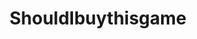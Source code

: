 ---
title: ShouldIbuythisgame
crosslinks:
- GameDeals
- youtubot
- Gamingcirclejerk
- youtubefactsbot
- Games
- patientgamers
- pcmasterrace
- Rainbow6
- gamingsuggestions
- GameDealsMeta
- skyrimmods
- Stellaris
- masseffect
- Overwatch
- X3TC
- GFD
- mountandblade
- Fireteams
- Gaming4Gamers
- RimWorld
---